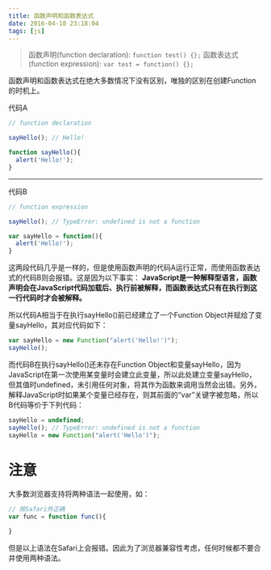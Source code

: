 ```yaml
---
title: 函数声明和函数表达式
date: 2016-04-10 23:18:04
tags: [js]
---
```


> 函数声明(function declaration): `function test() {};`
函数表达式(function expression): `var test = function() {};`

函数声明和函数表达式在绝大多数情况下没有区别，唯独的区别在创建Function的时机上。

代码A
``` javascript
// function declaration

sayHello(); // Hello!

function sayHello(){
  alert('Hello!');
}
```
---

代码B
``` javascript
// function expression

sayHello(); // TypeError: undefined is not a function

var sayHello = function(){
  alert('Hello!');
}
```
这两段代码几乎是一样的，但是使用函数声明的代码A运行正常，而使用函数表达式的代码B则会报错。这是因为以下事实：
**JavaScript是一种解释型语言，函数声明会在JavaScript代码加载后、执行前被解释，而函数表达式只有在执行到这一行代码时才会被解释。**

所以代码A相当于在执行sayHello()前已经建立了一个Function Object并赋给了变量sayHello，其对应代码如下：

``` javascript
var sayHello = new Function("alert('Hello!')");
sayHello();
```

而代码B在执行sayHello()还未存在Function Object和变量sayHello，因为JavaScript在第一次使用某变量时会建立此变量，所以此处建立变量sayHello，但其值时undefined，未引用任何对象，将其作为函数来调用当然会出错。另外，解释JavaScript时如果某个变量已经存在，则其前面的“var”关键字被忽略，所以B代码等价于下列代码：

``` javascript
sayHello = undefined;
sayHello(); // TypeError: undefined is not a function
sayHello = new Function("alert('Hello')");
```

# 注意
大多数浏览器支持将两种语法一起使用，如：
``` javascript
// 除Safari外正确
var func = function func(){

}
```
但是以上语法在Safari上会报错。因此为了浏览器兼容性考虑，任何时候都不要合并使用两种语法。
